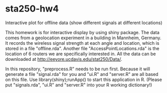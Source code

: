 sta250-hw4
==========

Interactive plot for offline data (show different signals at different locations)

This homework is for interactive display by using shiny package. The data comes from a geolocation experiment in a building in Mannheim, Germany. It records the wireless signal strength at each angle and location, which is stored in a file "offline.rda". Another file "AccessPointLocations.rda" is the location of 6 routers we are specifically interested in. All the data can be downloaded at http://eeyore.ucdavis.edu/stat250/Data/.

In this repository, "preprocess.R" needs to be run first. Because it will generate a file "signal.rda" for you and "ui.R" and "server.R" are all based on this file. Use library(shiny);runApp() to start this application in R. (Please put "signals.rda", "ui.R" and "server.R" into your R working dictionary!)
